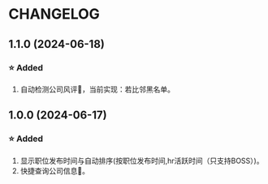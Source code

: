# CHANGELOG

## 1.1.0 (2024-06-18)

### ⭐ Added

1. 自动检测公司风评📡，当前实现：若比邻黑名单。

## 1.0.0 (2024-06-17)

### ⭐ Added

1. 显示职位发布时间与自动排序(按职位发布时间,hr活跃时间（只支持BOSS）)。
2. 快捷查询公司信息🔎。
